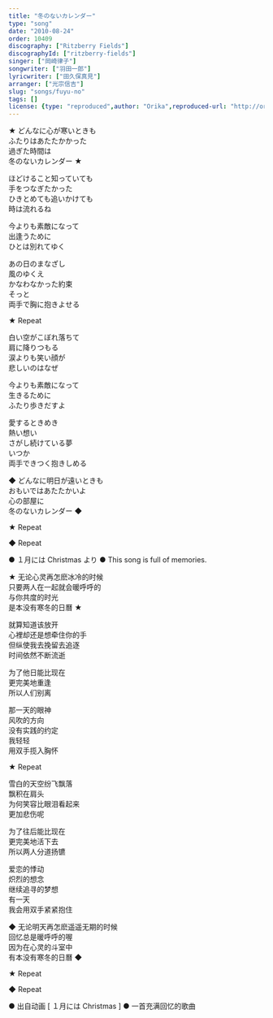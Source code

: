 ```yaml
---
title: "冬のないカレンダー"
type: "song"
date: "2010-08-24"
order: 10409
discography: ["Ritzberry Fields"]
discographyId: ["ritzberry-fields"]
singer: ["岡崎律子"]
songwriter: ["羽田一郎"]
lyricwriter: ["田久保真見"]
arranger: ["光宗信吉"]
slug: "songs/fuyu-no"
tags: []
license: {type: "reproduced",author: "Orika",reproduced-url: "http://orikamushi.myweb.hinet.net/",reproduced-website: "織歌蟲網站"}
---
```


★ どんなに心が寒いときも   
ふたりはあたたかかった   
過ぎた時間は   
冬のないカレンダー ★   
  
ほどけること知っていても   
手をつなぎたかった   
ひきとめても追いかけても   
時は流れるね   
  
今よりも素敵になって   
出逢うために   
ひとは別れてゆく   
  
あの日のまなざし   
風のゆくえ   
かなわなかった約束   
そっと   
両手で胸に抱きよせる   
  
★ Repeat   
  
白い空がこぼれ落ちて   
肩に降りつもる   
涙よりも笑い顔が   
悲しいのはなぜ   
  
今よりも素敵になって   
生きるために   
ふたり歩きだすよ   
  
愛するときめき   
熱い想い   
さがし続けている夢   
いつか   
両手できつく抱きしめる   
  
◆ どんなに明日が遠いときも   
おもいではあたたかいよ   
心の部屋に   
冬のないカレンダー ◆   
  
★ Repeat   
  
◆ Repeat  
  
● １月には Christmas より ● This song is full of memories.  
  
★ 无论心灵再怎麽冰冷的时候   
只要两人在一起就会暖呼呼的   
与你共度的时光   
是本没有寒冬的日曆 ★   
  
就算知道该放开   
心裡却还是想牵住你的手   
但纵使我去挽留去追逐   
时间依然不断流逝   
  
为了他日能比现在   
更完美地重逢   
所以人们别离   
  
那一天的眼神   
风吹的方向   
没有实践的约定   
我轻轻   
用双手揽入胸怀   
  
★ Repeat   
  
雪白的天空纷飞飘落   
飘积在肩头   
为何笑容比眼泪看起来   
更加悲伤呢   
  
为了往后能比现在   
更完美地活下去   
所以两人分道扬镳   
  
爱恋的悸动   
炽烈的想念   
继续追寻的梦想   
有一天   
我会用双手紧紧抱住   
  
◆ 无论明天再怎麽遥遥无期的时候   
回忆总是暖呼呼的喔   
因为在心灵的斗室中   
有本没有寒冬的日曆 ◆   
  
★ Repeat   
  
◆ Repeat  
  
● 出自动画 \[ １月には Christmas \] ● 一首充满回忆的歌曲
